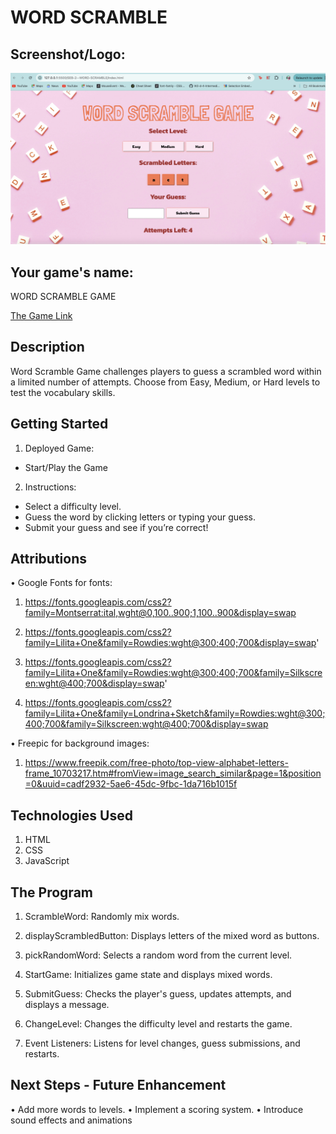 # WORD SCRAMBLE

## Screenshot/Logo: 
![alt text](<assets/Screenshot 2024-10-08 at 1.00.09 PM.png>)

## Your game's name: 
WORD SCRAMBLE GAME


<a href="https://shahstaa.github.io/SEB-2--WORD-SCRAMBLE/">The Game Link </a>

## Description
Word Scramble Game challenges players to guess a scrambled word within a limited number of attempts. Choose from Easy, Medium, or Hard levels to test the vocabulary skills.

## Getting Started

1. Deployed Game: 
- Start/Play the Game
2. Instructions:
- Select a difficulty level.
- Guess the word by clicking letters or typing your guess.
- Submit your guess and see if you’re correct!

## Attributions
•	Google Fonts for fonts:
1. https://fonts.googleapis.com/css2?family=Montserrat:ital,wght@0,100..900;1,100..900&display=swap

2. https://fonts.googleapis.com/css2?family=Lilita+One&family=Rowdies:wght@300;400;700&display=swap'

3. https://fonts.googleapis.com/css2?family=Lilita+One&family=Rowdies:wght@300;400;700&family=Silkscreen:wght@400;700&display=swap'

4. https://fonts.googleapis.com/css2?family=Lilita+One&family=Londrina+Sketch&family=Rowdies:wght@300;400;700&family=Silkscreen:wght@400;700&display=swap

•	Freepic for background images:
1. https://www.freepik.com/free-photo/top-view-alphabet-letters-frame_10703217.htm#fromView=image_search_similar&page=1&position=0&uuid=cadf2932-5ae6-45dc-9fbc-1da716b1015f

## Technologies Used
1. HTML
2. CSS
3. JavaScript

## The Program
1. ScrambleWord:
 Randomly mix words.

2. displayScrambledButton: 
Displays letters of the mixed word as buttons.

3. pickRandomWord: 
Selects a random word from the current level.

4. StartGame: 
Initializes game state and displays mixed words.

5. SubmitGuess: 
Checks the player's guess, updates attempts, and displays a message.

6. ChangeLevel: 
Changes the difficulty level and restarts the game.

7. Event Listeners: 
Listens for level changes, guess submissions, and restarts.

##  Next Steps - Future Enhancement
•	Add more words to levels.
•	Implement a scoring system.
•	Introduce sound effects and animations



